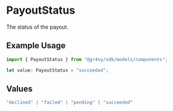 # PayoutStatus

The status of the payout.

## Example Usage

```typescript
import { PayoutStatus } from "@gr4vy/sdk/models/components";

let value: PayoutStatus = "succeeded";
```

## Values

```typescript
"declined" | "failed" | "pending" | "succeeded"
```